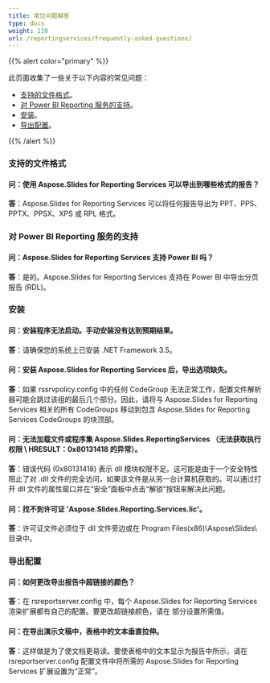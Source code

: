 ```yaml
---
title: 常见问题解答
type: docs
weight: 110
url: /reportingservices/frequently-asked-questions/
---
```


{{% alert color="primary" %}} 

此页面收集了一些关于以下内容的常见问题：

- [支持的文件格式](#Supported-File-Formats)。
- [对 Power BI Reporting 服务的支持](#Support-for-Power-BI-Reporting-services)。
- [安装](#Installation)。
- [导出配置](#Export-Configuration)。

{{% /alert %}} 
### **支持的文件格式**
#### **问：使用 Aspose.Slides for Reporting Services 可以导出到哪些格式的报告？**
**答**：Aspose.Slides for Reporting Services 可以将任何报告导出为 PPT、PPS、PPTX、PPSX、XPS 或 RPL 格式。
### **对 Power BI Reporting 服务的支持**
#### **问：Aspose.Slides for Reporting Services 支持 Power BI 吗？**
**答**：是的。Aspose.Slides for Reporting Services 支持在 Power BI 中导出分页报告 (RDL)。
### **安装**
#### **问：安装程序无法启动。手动安装没有达到预期结果。**
**答**：请确保您的系统上已安装 .NET Framework 3.5。
#### **问：安装 Aspose.Slides for Reporting Services 后，导出选项缺失。**
**答**：如果 rssrvpolicy.config 中的任何 CodeGroup 无法正常工作，配置文件解析器可能会跳过该组的最后几个部分。因此，请将与 Aspose.Slides for Reporting Services 相关的所有 CodeGroups 移动到包含 Aspose.Slides for Reporting Services CodeGroups 的块顶部。
#### **问：无法加载文件或程序集 Aspose.Slides.ReportingServices （无法获取执行权限 \ HRESULT：0x80131418 的异常）。**
**答**：错误代码 (0x80131418) 表示 dll 模块权限不足。这可能是由于一个安全特性阻止了对 .dll 文件的完全访问，如果该文件是从另一台计算机获取的。可以通过打开 dll 文件的属性窗口并在“安全”面板中点击“解锁”按钮来解决此问题。
#### **问：找不到许可证 'Aspose.Slides.Reporting.Services.lic'。**
**答**：许可证文件必须位于 dll 文件旁边或在 Program Files(x86)\Aspose\Slides\ 目录中。
### **导出配置**
#### **问：如何更改导出报告中超链接的颜色？**
**答**：在 rsreportserver.config 中，每个 Aspose.Slides for Reporting Services 渲染扩展都有自己的配置。要更改超链接颜色，请在 <HyperlinkColor> 部分设置所需值。
#### **问：在导出演示文稿中，表格中的文本垂直拉伸。**
**答**：这样做是为了使文档更易读。要使表格中的文本显示为报告中所示，请在 rsreportserver.config 配置文件中将所需的 Aspose.Slides for Reporting Services 扩展设置为“正常”。
